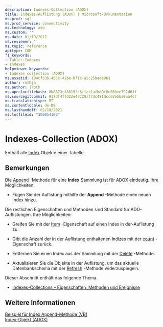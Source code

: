 ```yaml
---
description: Indexes-Collection (ADOX)
title: Indexes-Auflistung (ADOX) | Microsoft-Dokumentation
ms.prod: sql
ms.prod_service: connectivity
ms.technology: ado
ms.custom: ''
ms.date: 01/19/2017
ms.reviewer: ''
ms.topic: reference
apitype: COM
f1_keywords:
- Table::Indexes
- Indexes
helpviewer_keywords:
- Indexes collection [ADOX]
ms.assetid: 184cf536-455c-42be-bf1c-a5c25bade961
author: rothja
ms.author: jroth
ms.openlocfilehash: 8b8873cf8815fc6ffac1afbd9f6e003ee792d61f
ms.sourcegitcommit: 917df4ffd22e4a229af7dc481dcce3ebba0aa4d7
ms.translationtype: MT
ms.contentlocale: de-DE
ms.lasthandoff: 02/10/2021
ms.locfileid: "100054105"
---
```

# <a name="indexes-collection-adox"></a>Indexes-Collection (ADOX)
Enthält alle [Index](./index-object-adox.md) Objekte einer Tabelle.  
  
## <a name="remarks"></a>Bemerkungen  
 Die [Append](./append-method-adox-indexes.md) -Methode für eine **Index** Sammlung ist für ADOX eindeutig. Ihre Möglichkeiten:  
  
-   Fügen Sie der Auflistung mithilfe der **Append** -Methode einen neuen Index hinzu.  
  
 Die restlichen Eigenschaften und Methoden sind Standard für ADO-Auflistungen. Ihre Möglichkeiten:  
  
-   Greifen Sie mit der [Item](../ado-api/item-property-ado.md) -Eigenschaft auf einen Index in der-Auflistung zu.  
  
-   Gibt die Anzahl der in der Auflistung enthaltenen Indizes mit der [count](../ado-api/count-property-ado.md) -Eigenschaft zurück.  
  
-   Entfernen Sie einen Index aus der Sammlung mit der [Delete](./delete-method-adox-collections.md) -Methode.  
  
-   Aktualisieren Sie die Objekte in der Auflistung, um das aktuelle Datenbankschema mit der [Refresh](../ado-api/refresh-method-ado.md) -Methode widerzuspiegeln.  
  
 Dieser Abschnitt enthält das folgende Thema.  
  
-   [Indexes-Collections – Eigenschaften, Methoden und Ereignisse](./indexes-collection-properties-methods-and-events.md)  
  
## <a name="see-also"></a>Weitere Informationen  
 [Beispiel für Index Append-Methode (VB)](./indexes-append-method-example-vb.md)   
 [Index-Objekt (ADOX)](./index-object-adox.md)